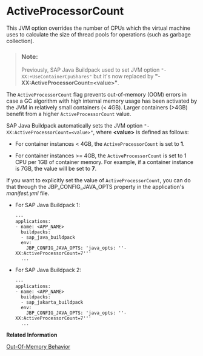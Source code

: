 <!-- loio90136110179346a79c9cc2f0cc527333 -->

# ActiveProcessorCount

This JVM option overrides the number of CPUs which the virtual machine uses to calculate the size of thread pools for operations \(such as garbage collection\).

> ### Note:  
> Previously, SAP Java Buildpack used to set JVM option `"-XX:+UseContainerCpuShares"` but it's now replaced by **"-XX:ActiveProcessorCount=<value\>"**.

The `ActiveProcessorCount` flag prevents out-of-memory \(OOM\) errors in case a GC algorithm with high internal memory usage has been activated by the JVM in relatively small containers \(< 4GB\). Larger containers \(\>4GB\) benefit from a higher `ActiveProcessorCount` value.

SAP Java Buildpack automatically sets the JVM option `"-XX:ActiveProcessorCount=<value>"`, where **<value\>** is defined as follows:

-   For container instances < 4GB, the `ActiveProcessorCount` is set to **1**.

-   For container instances \>= 4GB, the `ActiveProcessorCount` is set to 1 CPU per 1GB of container memory. For example, if a container instance is 7GB, the value will be set to **7**.


If you want to explicitly set the value of `ActiveProcessorCount`, you can do that through the JBP\_CONFIG\_JAVA\_OPTS property in the application's *manifest.yml* file.

-   For SAP Java Buildpack 1:

    ```
    ---
    applications:
    - name: <APP_NAME>
      buildpacks:
      - sap_java_buildpack
      env:
        JBP_CONFIG_JAVA_OPTS: 'java_opts: ''-XX:ActiveProcessorCount=7'''
      ...
    ```

-   For SAP Java Buildpack 2:

    ```
    ---
    applications:
    - name: <APP_NAME>
      buildpacks:
      - sap_jakarta_buildpack
      env:
        JBP_CONFIG_JAVA_OPTS: 'java_opts: ''-XX:ActiveProcessorCount=7'''
      ...
    ```


**Related Information**  


[Out-Of-Memory Behavior](out-of-memory-behavior-588cfd9.md "")

